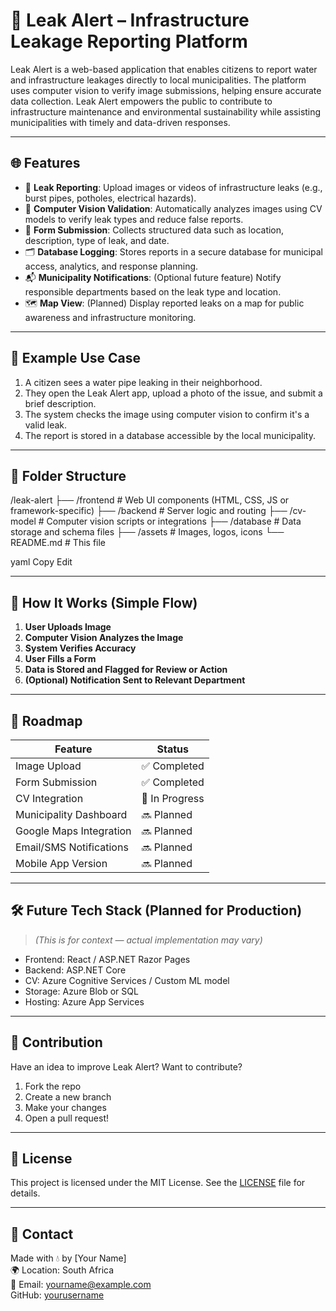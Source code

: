 # 🚨 Leak Alert – Infrastructure Leakage Reporting Platform

Leak Alert is a web-based application that enables citizens to report water and infrastructure leakages directly to local municipalities. The platform uses computer vision to verify image submissions, helping ensure accurate data collection. Leak Alert empowers the public to contribute to infrastructure maintenance and environmental sustainability while assisting municipalities with timely and data-driven responses.

---

## 🌐 Features

- 📸 **Leak Reporting**: Upload images or videos of infrastructure leaks (e.g., burst pipes, potholes, electrical hazards).
- 🧠 **Computer Vision Validation**: Automatically analyzes images using CV models to verify leak types and reduce false reports.
- 📝 **Form Submission**: Collects structured data such as location, description, type of leak, and date.
- 🗂️ **Database Logging**: Stores reports in a secure database for municipal access, analytics, and response planning.
- 📬 **Municipality Notifications**: (Optional future feature) Notify responsible departments based on the leak type and location.
- 🗺️ **Map View**: (Planned) Display reported leaks on a map for public awareness and infrastructure monitoring.

---

## 📸 Example Use Case

1. A citizen sees a water pipe leaking in their neighborhood.
2. They open the Leak Alert app, upload a photo of the issue, and submit a brief description.
3. The system checks the image using computer vision to confirm it's a valid leak.
4. The report is stored in a database accessible by the local municipality.

---

## 📁 Folder Structure

/leak-alert
├── /frontend # Web UI components (HTML, CSS, JS or framework-specific)
├── /backend # Server logic and routing
├── /cv-model # Computer vision scripts or integrations
├── /database # Data storage and schema files
├── /assets # Images, logos, icons
└── README.md # This file

yaml
Copy
Edit

---

## 🧠 How It Works (Simple Flow)

1. **User Uploads Image**
2. **Computer Vision Analyzes the Image**
3. **System Verifies Accuracy**
4. **User Fills a Form**
5. **Data is Stored and Flagged for Review or Action**
6. **(Optional) Notification Sent to Relevant Department**

---

## 🚀 Roadmap

| Feature                           | Status       |
|----------------------------------|--------------|
| Image Upload                     | ✅ Completed |
| Form Submission                  | ✅ Completed |
| CV Integration                   | 🔄 In Progress |
| Municipality Dashboard           | 🔜 Planned   |
| Google Maps Integration          | 🔜 Planned   |
| Email/SMS Notifications          | 🔜 Planned   |
| Mobile App Version               | 🔜 Planned   |

---

## 🛠 Future Tech Stack (Planned for Production)

> *(This is for context — actual implementation may vary)*

- Frontend: React / ASP.NET Razor Pages
- Backend: ASP.NET Core
- CV: Azure Cognitive Services / Custom ML model
- Storage: Azure Blob or SQL
- Hosting: Azure App Services

---

## 🙌 Contribution

Have an idea to improve Leak Alert? Want to contribute?
1. Fork the repo
2. Create a new branch
3. Make your changes
4. Open a pull request!

---

## 📄 License

This project is licensed under the MIT License. See the [LICENSE](LICENSE) file for details.

---

## 💬 Contact

Made with 💧 by [Your Name]  
🌍 Location: South Africa  
📧 Email: yourname@example.com  
GitHub: [yourusername](https://github.com/yourusername)

